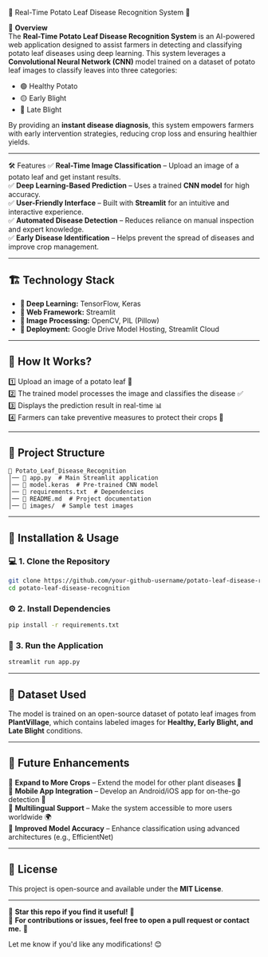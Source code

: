🌱 Real-Time Potato Leaf Disease Recognition System 🌱  

🚀 **Overview**  
The **Real-Time Potato Leaf Disease Recognition System** is an AI-powered web application designed to assist farmers in detecting and classifying potato leaf diseases using deep learning. This system leverages a **Convolutional Neural Network (CNN)** model trained on a dataset of potato leaf images to classify leaves into three categories:  

- 🟢 Healthy Potato 
- 🟡 Early Blight
- 🔴 Late Blight

By providing an **instant disease diagnosis**, this system empowers farmers with early intervention strategies, reducing crop loss and ensuring healthier yields.  

---

🛠 Features 
✅ **Real-Time Image Classification** – Upload an image of a potato leaf and get instant results.  
✅ **Deep Learning-Based Prediction** – Uses a trained **CNN model** for high accuracy.  
✅ **User-Friendly Interface** – Built with **Streamlit** for an intuitive and interactive experience.  
✅ **Automated Disease Detection** – Reduces reliance on manual inspection and expert knowledge.  
✅ **Early Disease Identification** – Helps prevent the spread of diseases and improve crop management.  

---

## 🏗 **Technology Stack**  
- **📌 Deep Learning:** TensorFlow, Keras  
- **📌 Web Framework:** Streamlit  
- **📌 Image Processing:** OpenCV, PIL (Pillow)  
- **📌 Deployment:** Google Drive Model Hosting, Streamlit Cloud  

---

## 📌 **How It Works?**  
1️⃣ Upload an image of a potato leaf 🌿  
2️⃣ The trained model processes the image and classifies the disease ✅  
3️⃣ Displays the prediction result in real-time 📊  
4️⃣ Farmers can take preventive measures to protect their crops 🚜  

---

## 📂 **Project Structure**  
```
📁 Potato_Leaf_Disease_Recognition  
│── 📄 app.py  # Main Streamlit application  
│── 📄 model.keras  # Pre-trained CNN model  
│── 📄 requirements.txt  # Dependencies  
│── 📄 README.md  # Project documentation  
│── 📁 images/  # Sample test images  
```

---

## 🔗 **Installation & Usage**  
### 💻 **1. Clone the Repository**  
```bash
git clone https://github.com/your-github-username/potato-leaf-disease-recognition.git
cd potato-leaf-disease-recognition
```

### ⚙️ **2. Install Dependencies**  
```bash
pip install -r requirements.txt
```

### 🚀 **3. Run the Application**  
```bash
streamlit run app.py
```

---

## 📌 **Dataset Used**  
The model is trained on an open-source dataset of potato leaf images from **PlantVillage**, which contains labeled images for **Healthy, Early Blight, and Late Blight** conditions.  

---

## 📢 **Future Enhancements**  
🔹 **Expand to More Crops** – Extend the model for other plant diseases 🌾  
🔹 **Mobile App Integration** – Develop an Android/iOS app for on-the-go detection 📱  
🔹 **Multilingual Support** – Make the system accessible to more users worldwide 🌍  
🔹 **Improved Model Accuracy** – Enhance classification using advanced architectures (e.g., EfficientNet)   

---

## 📝 **License**  
This project is open-source and available under the **MIT License**.  

---

🌟 **Star this repo if you find it useful!** 🌟  
📩 **For contributions or issues, feel free to open a pull request or contact me.** 🚀  

Let me know if you'd like any modifications! 😊
